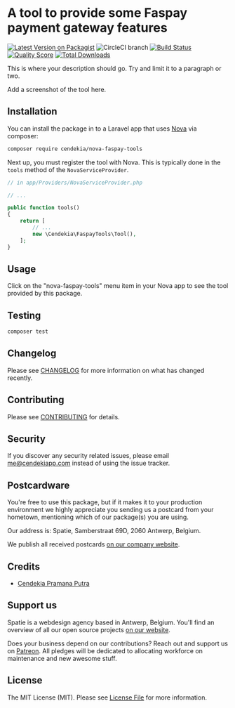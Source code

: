 
# A tool to provide some Faspay payment gateway features

[![Latest Version on Packagist](https://img.shields.io/packagist/v/cendekia/nova-faspay-tools.svg?style=flat-square)](https://packagist.org/packages/cendekia/nova-faspay-tools)
![CircleCI branch](https://img.shields.io/circleci/project/github/cendekia/nova-faspay-tools/master.svg?style=flat-square)
[![Build Status](https://img.shields.io/travis/cendekia/nova-faspay-tools/master.svg?style=flat-square)](https://travis-ci.org/cendekia/nova-faspay-tools)
[![Quality Score](https://img.shields.io/scrutinizer/g/cendekia/nova-faspay-tools.svg?style=flat-square)](https://scrutinizer-ci.com/g/cendekia/nova-faspay-tools)
[![Total Downloads](https://img.shields.io/packagist/dt/cendekia/nova-faspay-tools.svg?style=flat-square)](https://packagist.org/packages/cendekia/nova-faspay-tools)


This is where your description should go. Try and limit it to a paragraph or two.

Add a screenshot of the tool here.

## Installation

You can install the package in to a Laravel app that uses [Nova](https://nova.laravel.com) via composer:

```bash
composer require cendekia/nova-faspay-tools
```

Next up, you must register the tool with Nova. This is typically done in the `tools` method of the `NovaServiceProvider`.

```php
// in app/Providers/NovaServiceProvider.php

// ...

public function tools()
{
    return [
        // ...
        new \Cendekia\FaspayTools\Tool(),
    ];
}
```

## Usage

Click on the "nova-faspay-tools" menu item in your Nova app to see the tool provided by this package.

## Testing

``` bash
composer test
```

## Changelog

Please see [CHANGELOG](CHANGELOG.md) for more information on what has changed recently.

## Contributing

Please see [CONTRIBUTING](CONTRIBUTING.md) for details.

## Security

If you discover any security related issues, please email me@cendekiapp.com instead of using the issue tracker.

## Postcardware

You're free to use this package, but if it makes it to your production environment we highly appreciate you sending us a postcard from your hometown, mentioning which of our package(s) you are using.

Our address is: Spatie, Samberstraat 69D, 2060 Antwerp, Belgium.

We publish all received postcards [on our company website](https://spatie.be/en/opensource/postcards).

## Credits

- [Cendekia Pramana Putra](https://github.com/cendekia)

## Support us

Spatie is a webdesign agency based in Antwerp, Belgium. You'll find an overview of all our open source projects [on our website](https://spatie.be/opensource).

Does your business depend on our contributions? Reach out and support us on [Patreon](https://www.patreon.com/spatie). 
All pledges will be dedicated to allocating workforce on maintenance and new awesome stuff.

## License

The MIT License (MIT). Please see [License File](LICENSE.md) for more information.
